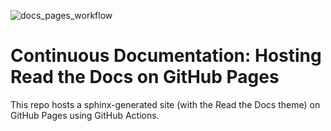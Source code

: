 ![docs_pages_workflow](https://github.com/locuslock/ll-docs/workflows/docs_pages_workflow/badge.svg?branch=master)

# Continuous Documentation: Hosting Read the Docs on GitHub Pages

This repo hosts a sphinx-generated site (with the Read the Docs theme) on GitHub Pages using GitHub Actions.
